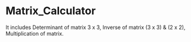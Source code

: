 # Matrix_Calculator
It includes Determinant of matrix 3 x 3, Inverse of matrix (3 x 3) & (2 x 2), Multiplication of matrix.
